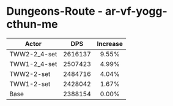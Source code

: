 # Dungeons-Route - ar-vf-yogg-cthun-me
| Actor | DPS | Increase |
|---|:---:|:---:|
|TWW2-2_4-set|2616137|9.55%|
|TWW1-2_4-set|2507423|4.99%|
|TWW2-2-set|2484716|4.04%|
|TWW1-2-set|2428042|1.67%|
|Base|2388154|0.00%|
